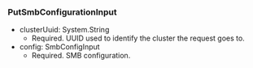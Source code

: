 ### PutSmbConfigurationInput


- clusterUuid: System.String
  - Required. UUID used to identify the cluster the request goes to.
- config: SmbConfigInput
  - Required. SMB configuration.
